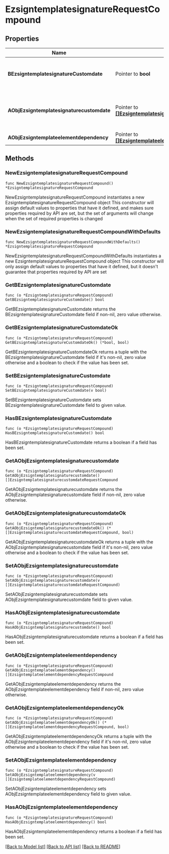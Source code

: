 # EzsigntemplatesignatureRequestCompound

## Properties

Name | Type | Description | Notes
------------ | ------------- | ------------- | -------------
**BEzsigntemplatesignatureCustomdate** | Pointer to **bool** | Whether the Ezsigntemplatesignature has a custom date format or not. (Only possible when eEzsigntemplatesignatureType is **Name** or **Handwritten**) | [optional] 
**AObjEzsigntemplatesignaturecustomdate** | Pointer to [**[]EzsigntemplatesignaturecustomdateRequest**](EzsigntemplatesignaturecustomdateRequest.md) | An array of custom date blocks that will be filled at the time of signature.  Can only be used if bEzsigntemplatesignatureCustomdate is true.  Use an empty array if you don&#39;t want to have a date at all. | [optional] 
**AObjEzsigntemplateelementdependency** | Pointer to [**[]EzsigntemplateelementdependencyRequest**](EzsigntemplateelementdependencyRequest.md) |  | [optional] 

## Methods

### NewEzsigntemplatesignatureRequestCompound

`func NewEzsigntemplatesignatureRequestCompound() *EzsigntemplatesignatureRequestCompound`

NewEzsigntemplatesignatureRequestCompound instantiates a new EzsigntemplatesignatureRequestCompound object
This constructor will assign default values to properties that have it defined,
and makes sure properties required by API are set, but the set of arguments
will change when the set of required properties is changed

### NewEzsigntemplatesignatureRequestCompoundWithDefaults

`func NewEzsigntemplatesignatureRequestCompoundWithDefaults() *EzsigntemplatesignatureRequestCompound`

NewEzsigntemplatesignatureRequestCompoundWithDefaults instantiates a new EzsigntemplatesignatureRequestCompound object
This constructor will only assign default values to properties that have it defined,
but it doesn't guarantee that properties required by API are set

### GetBEzsigntemplatesignatureCustomdate

`func (o *EzsigntemplatesignatureRequestCompound) GetBEzsigntemplatesignatureCustomdate() bool`

GetBEzsigntemplatesignatureCustomdate returns the BEzsigntemplatesignatureCustomdate field if non-nil, zero value otherwise.

### GetBEzsigntemplatesignatureCustomdateOk

`func (o *EzsigntemplatesignatureRequestCompound) GetBEzsigntemplatesignatureCustomdateOk() (*bool, bool)`

GetBEzsigntemplatesignatureCustomdateOk returns a tuple with the BEzsigntemplatesignatureCustomdate field if it's non-nil, zero value otherwise
and a boolean to check if the value has been set.

### SetBEzsigntemplatesignatureCustomdate

`func (o *EzsigntemplatesignatureRequestCompound) SetBEzsigntemplatesignatureCustomdate(v bool)`

SetBEzsigntemplatesignatureCustomdate sets BEzsigntemplatesignatureCustomdate field to given value.

### HasBEzsigntemplatesignatureCustomdate

`func (o *EzsigntemplatesignatureRequestCompound) HasBEzsigntemplatesignatureCustomdate() bool`

HasBEzsigntemplatesignatureCustomdate returns a boolean if a field has been set.

### GetAObjEzsigntemplatesignaturecustomdate

`func (o *EzsigntemplatesignatureRequestCompound) GetAObjEzsigntemplatesignaturecustomdate() []EzsigntemplatesignaturecustomdateRequestCompound`

GetAObjEzsigntemplatesignaturecustomdate returns the AObjEzsigntemplatesignaturecustomdate field if non-nil, zero value otherwise.

### GetAObjEzsigntemplatesignaturecustomdateOk

`func (o *EzsigntemplatesignatureRequestCompound) GetAObjEzsigntemplatesignaturecustomdateOk() (*[]EzsigntemplatesignaturecustomdateRequestCompound, bool)`

GetAObjEzsigntemplatesignaturecustomdateOk returns a tuple with the AObjEzsigntemplatesignaturecustomdate field if it's non-nil, zero value otherwise
and a boolean to check if the value has been set.

### SetAObjEzsigntemplatesignaturecustomdate

`func (o *EzsigntemplatesignatureRequestCompound) SetAObjEzsigntemplatesignaturecustomdate(v []EzsigntemplatesignaturecustomdateRequestCompound)`

SetAObjEzsigntemplatesignaturecustomdate sets AObjEzsigntemplatesignaturecustomdate field to given value.

### HasAObjEzsigntemplatesignaturecustomdate

`func (o *EzsigntemplatesignatureRequestCompound) HasAObjEzsigntemplatesignaturecustomdate() bool`

HasAObjEzsigntemplatesignaturecustomdate returns a boolean if a field has been set.

### GetAObjEzsigntemplateelementdependency

`func (o *EzsigntemplatesignatureRequestCompound) GetAObjEzsigntemplateelementdependency() []EzsigntemplateelementdependencyRequestCompound`

GetAObjEzsigntemplateelementdependency returns the AObjEzsigntemplateelementdependency field if non-nil, zero value otherwise.

### GetAObjEzsigntemplateelementdependencyOk

`func (o *EzsigntemplatesignatureRequestCompound) GetAObjEzsigntemplateelementdependencyOk() (*[]EzsigntemplateelementdependencyRequestCompound, bool)`

GetAObjEzsigntemplateelementdependencyOk returns a tuple with the AObjEzsigntemplateelementdependency field if it's non-nil, zero value otherwise
and a boolean to check if the value has been set.

### SetAObjEzsigntemplateelementdependency

`func (o *EzsigntemplatesignatureRequestCompound) SetAObjEzsigntemplateelementdependency(v []EzsigntemplateelementdependencyRequestCompound)`

SetAObjEzsigntemplateelementdependency sets AObjEzsigntemplateelementdependency field to given value.

### HasAObjEzsigntemplateelementdependency

`func (o *EzsigntemplatesignatureRequestCompound) HasAObjEzsigntemplateelementdependency() bool`

HasAObjEzsigntemplateelementdependency returns a boolean if a field has been set.


[[Back to Model list]](../README.md#documentation-for-models) [[Back to API list]](../README.md#documentation-for-api-endpoints) [[Back to README]](../README.md)


